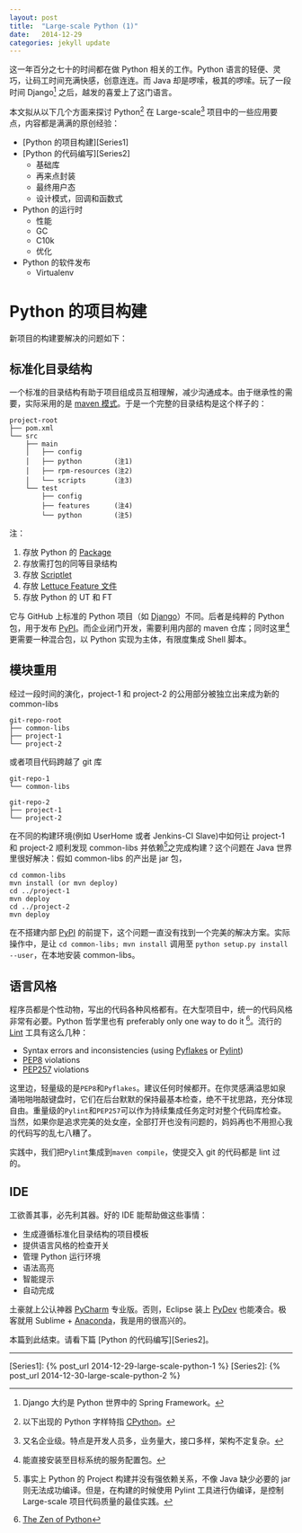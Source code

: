 ```yaml
---
layout: post
title:  "Large-scale Python (1)"
date:   2014-12-29
categories: jekyll update
---
```


这一年百分之七十的时间都在做 Python 相关的工作。Python 语言的轻便、灵巧，让码工时间充满快感，创意连连。而 Java 却是啰嗦，极其的啰嗦。玩了一段时间 Django[^Django] 之后，越发的喜爱上了这门语言。

本文拟从以下几个方面来探讨 Python[^CPy] 在 Large-scale[^LS] 项目中的一些应用要点，内容都是满满的原创经验：

* [Python 的项目构建][Series1]
* [Python 的代码编写][Series2]
    - 基础库
    - 再来点封装
    - 最终用户态
    - 设计模式，回调和函数式
* Python 的运行时
    - 性能
    - GC
    - C10k
    - 优化
* Python 的软件发布
    - Virtualenv

# Python 的项目构建

新项目的构建要解决的问题如下：

## 标准化目录结构

一个标准的目录结构有助于项目组成员互相理解，减少沟通成本。由于继承性的需要，实际采用的是 [maven 模式](http://maven.apache.org/guides/introduction/introduction-to-the-standard-directory-layout.html)。于是一个完整的目录结构是这个样子的：

    project-root
    ├── pom.xml
    └── src
        ├── main
        │   ├── config        
        │   ├── python        (注1)
        │   ├── rpm-resources (注2)
        │   └── scripts       (注3)
        └── test
            ├── config
            ├── features      (注4)
            └── python        (注5)

注：

1. 存放 Python 的 [Package](https://docs.python.org/3/tutorial/modules.html#packages)
2. 存放需打包的同等目录结构
3. 存放 [Scriptlet](http://mojo.codehaus.org/rpm-maven-plugin/adv-params.html#Scripts)
4. 存放 [Lettuce Feature 文件](http://lettuce.it/tutorial/simple.html#tutorial-simple)
5. 存放 Python 的 UT 和 FT

它与 GitHub 上标准的 Python 项目（如 [Django](https://github.com/django/django)）不同。后者是纯粹的 Python 包，用于发布 [PyPI][PyPI]。而企业闭门开发，需要利用内部的 maven 仓库；同时这里[^RDA]更需要一种混合包，以 Python 实现为主体，有限度集成 Shell 脚本。

## 模块重用

经过一段时间的演化，project-1 和 project-2 的公用部分被独立出来成为新的 common-libs 

    git-repo-root 
    ├── common-libs
    ├── project-1
    └── project-2

或者项目代码跨越了 git 库

    git-repo-1 
    └── common-libs

    git-repo-2
    ├── project-1
    └── project-2

在不同的构建环境(例如 UserHome 或者 Jenkins-CI Slave)中如何让 project-1 和 project-2 顺利发现 common-libs 并依赖[^Dep]之完成构建？这个问题在 Java 世界里很好解决：假如 common-libs 的产出是 jar 包，

    cd common-libs
    mvn install (or mvn deploy)
    cd ../project-1
    mvn deploy
    cd ../project-2
    mvn deploy

在不搭建内部 [PyPI][PyPI] 的前提下，这个问题一直没有找到一个完美的解决方案。实际操作中，是让 `cd common-libs; mvn install` 调用至 `python setup.py install --user`，在本地安装 common-libs。

## 语言风格

程序员都是个性动物，写出的代码各种风格都有。在大型项目中，统一的代码风格非常有必要。Python 哲学里也有 preferably only one way to do it [^Zen]。流行的 [Lint](http://en.wikipedia.org/wiki/Lint_%28software%29) 工具有这么几种：

* Syntax errors and inconsistencies (using [Pyflakes](https://launchpad.net/pyflakes) or [Pylint](http://www.pylint.org/))
* [PEP8](https://www.python.org/dev/peps/pep-0008/) violations 
* [PEP257](https://www.python.org/dev/peps/pep-0257/) violations

这里边，轻量级的是`PEP8`和`Pyflakes`。建议任何时候都开。在你灵感满溢思如泉涌啪啪啪敲键盘时，它们在后台默默的保持最基本检查，绝不干扰思路，充分体现自由。重量级的`Pylint`和`PEP257`可以作为持续集成任务定时对整个代码库检查。当然，如果你是追求完美的处女座，全部打开也没有问题的，妈妈再也不用担心我的代码写的乱七八糟了。

实践中，我们把`Pylint`集成到`maven compile`，使提交入 git 的代码都是 lint 过的。

## IDE

工欲善其事，必先利其器。好的 IDE 能帮助做这些事情：

* 生成遵循标准化目录结构的项目模板
* 提供语言风格的检查开关
* 管理 Python 运行环境
* 语法高亮
* 智能提示
* 自动完成

土豪就上公认神器 [PyCharm](https://www.jetbrains.com/pycharm/) 专业版。否则，Eclipse 装上 [PyDev](http://pydev.org/) 也能凑合。极客就用 Sublime + [Anaconda](http://damnwidget.github.io/anaconda/)，我是用的很高兴的。

本篇到此结束。请看下篇 [Python 的代码编写][Series2]。

---
[^Django]: Django 大约是 Python 世界中的 Spring Framework。
[^LS]: 又名企业级。特点是开发人员多，业务量大，接口多样，架构不定复杂。
[^CPy]: 以下出现的 Python 字样特指 [CPython](http://en.wikipedia.org/wiki/CPython)。
[^Zen]: [The Zen of Python](https://www.python.org/dev/peps/pep-0020/)
[^RDA]: 能直接安装至目标系统的服务配置包。
[^Dep]: 事实上 Python 的 Project 构建并没有强依赖关系，不像 Java 缺少必要的 jar 则无法成功编译。但是，在构建的时候使用 Pylint 工具进行伪编译，是控制 Large-scale 项目代码质量的最佳实践。

[PyPI]: http://en.wikipedia.org/wiki/Python_Package_Index
[Series1]: {% post_url 2014-12-29-large-scale-python-1 %}
[Series2]: {% post_url 2014-12-30-large-scale-python-2 %}

